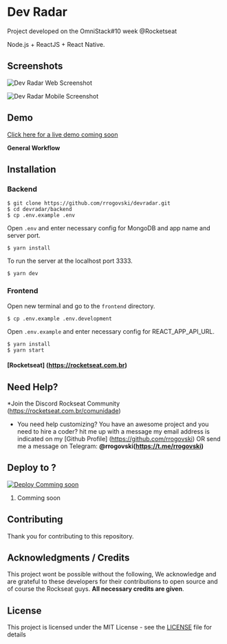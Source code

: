 # Dev Radar
Project developed on the OmniStack#10 week @Rocketseat

Node.js + ReactJS + React Native.

## Screenshots
![Dev Radar Web Screenshot](https://user-images.githubusercontent.com/10521603/72849318-cf509f00-3c7c-11ea-8445-80cc874372cb.png)

![Dev Radar Mobile Screenshot](#)

## Demo
[Click here for a live demo coming soon](#)

**General Workflow**

## Installation

### Backend
```
$ git clone https://github.com/rrogovski/devradar.git
$ cd devradar/backend
$ cp .env.example .env
```

Open ```.env``` and enter necessary config for MongoDB and app name and server port.

```
$ yarn install
```

To run the server at the localhost port 3333.
```
$ yarn dev
```

### Frontend

Open new terminal and go to the ```frontend``` directory.

```
$ cp .env.example .env.development
```
Open ```.env.example``` and enter necessary config for REACT_APP_API_URL.

```
$ yarn install
$ yarn start
```

#### [Rocketseat] (https://rocketseat.com.br)


## Need Help?
*Join the Discord Rockseat Community (https://rocketseat.com.br/comunidade)

* You need help customizing? You have an awesome project and you need to hire a coder? hit me up with a message my email address is indicated on my [Github Profile] (https://github.com/rrogovski) OR send me a message on Telegram: **@rrogovski(https://t.me/rrogovski)**


## Deploy to ?

[![Deploy Comming soon](#)](#)

1. Comming soon


## Contributing

Thank you for contributing to this repository.

## Acknowledgments / Credits
This project wont be possible without the following, We acknowledge and are grateful to these developers for their contributions to open source and of course the Rockseat guys. **All necessary credits are given**.

## License

This project is licensed under the MIT License - see the [LICENSE](LICENSE) file for details